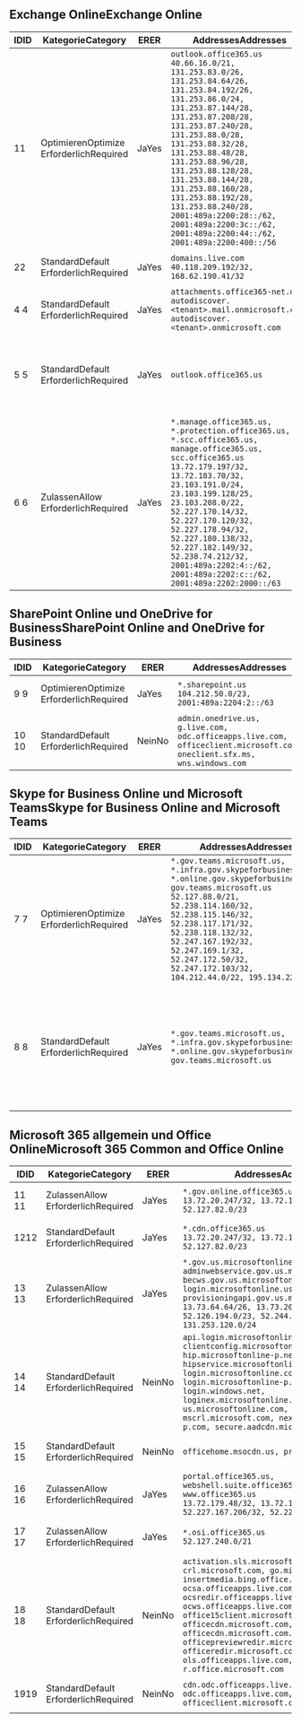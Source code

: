 <!--THIS FILE IS AUTOMATICALLY GENERATED. MANUAL CHANGES WILL BE OVERWRITTEN.-->
<!--Please contact the Office 365 Endpoints team with any questions.-->
<!--USGovGCCHigh endpoints version 2019012800-->
<!--File generated 2019-01-28 11:00:20.4062-->

## <a name="exchange-online"></a><span data-ttu-id="fae44-101">Exchange Online</span><span class="sxs-lookup"><span data-stu-id="fae44-101">Exchange Online</span></span>

<span data-ttu-id="fae44-102">ID</span><span class="sxs-lookup"><span data-stu-id="fae44-102">ID</span></span> | <span data-ttu-id="fae44-103">Kategorie</span><span class="sxs-lookup"><span data-stu-id="fae44-103">Category</span></span> | <span data-ttu-id="fae44-104">ER</span><span class="sxs-lookup"><span data-stu-id="fae44-104">ER</span></span> | <span data-ttu-id="fae44-105">Addresses</span><span class="sxs-lookup"><span data-stu-id="fae44-105">Addresses</span></span> | <span data-ttu-id="fae44-106">Ports</span><span class="sxs-lookup"><span data-stu-id="fae44-106">Ports</span></span>
-- | -------------------- | --- | ------------------------------------------------------------------------------------------------------------------------------------------------------------------------------------------------------------------------------------------------------------------------------------------------------------------------------------------------------------------------------------------------------------------------------------------------ | -------------------------------
<span data-ttu-id="fae44-107">1</span><span class="sxs-lookup"><span data-stu-id="fae44-107">1</span></span> | <span data-ttu-id="fae44-108">Optimieren</span><span class="sxs-lookup"><span data-stu-id="fae44-108">Optimize</span></span><BR><span data-ttu-id="fae44-109">Erforderlich</span><span class="sxs-lookup"><span data-stu-id="fae44-109">Required</span></span> | <span data-ttu-id="fae44-110">Ja</span><span class="sxs-lookup"><span data-stu-id="fae44-110">Yes</span></span> | `outlook.office365.us`<BR>`40.66.16.0/21, 131.253.83.0/26, 131.253.84.64/26, 131.253.84.192/26, 131.253.86.0/24, 131.253.87.144/28, 131.253.87.208/28, 131.253.87.240/28, 131.253.88.0/28, 131.253.88.32/28, 131.253.88.48/28, 131.253.88.96/28, 131.253.88.128/28, 131.253.88.144/28, 131.253.88.160/28, 131.253.88.192/28, 131.253.88.240/28, 2001:489a:2200:28::/62, 2001:489a:2200:3c::/62, 2001:489a:2200:44::/62, 2001:489a:2200:400::/56` | <span data-ttu-id="fae44-111">**TCP:** 443, 80</span><span class="sxs-lookup"><span data-stu-id="fae44-111">**TCP:** 443, 80</span></span>
<span data-ttu-id="fae44-112">2</span><span class="sxs-lookup"><span data-stu-id="fae44-112">2</span></span> | <span data-ttu-id="fae44-113">Standard</span><span class="sxs-lookup"><span data-stu-id="fae44-113">Default</span></span><BR><span data-ttu-id="fae44-114">Erforderlich</span><span class="sxs-lookup"><span data-stu-id="fae44-114">Required</span></span> | <span data-ttu-id="fae44-115">Ja</span><span class="sxs-lookup"><span data-stu-id="fae44-115">Yes</span></span> | `domains.live.com`<BR>`40.118.209.192/32, 168.62.190.41/32` | <span data-ttu-id="fae44-116">**TCP:** 443, 80</span><span class="sxs-lookup"><span data-stu-id="fae44-116">**TCP:** 443, 80</span></span>
<span data-ttu-id="fae44-117">4 </span><span class="sxs-lookup"><span data-stu-id="fae44-117">4</span></span> | <span data-ttu-id="fae44-118">Standard</span><span class="sxs-lookup"><span data-stu-id="fae44-118">Default</span></span><BR><span data-ttu-id="fae44-119">Erforderlich</span><span class="sxs-lookup"><span data-stu-id="fae44-119">Required</span></span> | <span data-ttu-id="fae44-120">Ja</span><span class="sxs-lookup"><span data-stu-id="fae44-120">Yes</span></span> | `attachments.office365-net.us, autodiscover.<tenant>.mail.onmicrosoft.com, autodiscover.<tenant>.onmicrosoft.com` | <span data-ttu-id="fae44-121">**TCP:** 443, 80</span><span class="sxs-lookup"><span data-stu-id="fae44-121">**TCP:** 443, 80</span></span>
<span data-ttu-id="fae44-122">5 </span><span class="sxs-lookup"><span data-stu-id="fae44-122">5</span></span> | <span data-ttu-id="fae44-123">Standard</span><span class="sxs-lookup"><span data-stu-id="fae44-123">Default</span></span><BR><span data-ttu-id="fae44-124">Erforderlich</span><span class="sxs-lookup"><span data-stu-id="fae44-124">Required</span></span> | <span data-ttu-id="fae44-125">Ja</span><span class="sxs-lookup"><span data-stu-id="fae44-125">Yes</span></span> | `outlook.office365.us` | <span data-ttu-id="fae44-126">**TCP:** 143, 25, 587, 993, 995</span><span class="sxs-lookup"><span data-stu-id="fae44-126">**TCP:** 143, 25, 587, 993, 995</span></span>
<span data-ttu-id="fae44-127">6 </span><span class="sxs-lookup"><span data-stu-id="fae44-127">6</span></span> | <span data-ttu-id="fae44-128">Zulassen</span><span class="sxs-lookup"><span data-stu-id="fae44-128">Allow</span></span><BR><span data-ttu-id="fae44-129">Erforderlich</span><span class="sxs-lookup"><span data-stu-id="fae44-129">Required</span></span> | <span data-ttu-id="fae44-130">Ja</span><span class="sxs-lookup"><span data-stu-id="fae44-130">Yes</span></span> | `*.manage.office365.us, *.protection.office365.us, *.scc.office365.us, manage.office365.us, scc.office365.us`<BR>`13.72.179.197/32, 13.72.183.70/32, 23.103.191.0/24, 23.103.199.128/25, 23.103.208.0/22, 52.227.170.14/32, 52.227.170.120/32, 52.227.178.94/32, 52.227.180.138/32, 52.227.182.149/32, 52.238.74.212/32, 2001:489a:2202:4::/62, 2001:489a:2202:c::/62, 2001:489a:2202:2000::/63` | <span data-ttu-id="fae44-131">**TCP:** 25, 443</span><span class="sxs-lookup"><span data-stu-id="fae44-131">**TCP:** 25, 443</span></span>

## <a name="sharepoint-online-and-onedrive-for-business"></a><span data-ttu-id="fae44-132">SharePoint Online und OneDrive for Business</span><span class="sxs-lookup"><span data-stu-id="fae44-132">SharePoint Online and OneDrive for Business</span></span>

<span data-ttu-id="fae44-133">ID</span><span class="sxs-lookup"><span data-stu-id="fae44-133">ID</span></span> | <span data-ttu-id="fae44-134">Kategorie</span><span class="sxs-lookup"><span data-stu-id="fae44-134">Category</span></span> | <span data-ttu-id="fae44-135">ER</span><span class="sxs-lookup"><span data-stu-id="fae44-135">ER</span></span> | <span data-ttu-id="fae44-136">Addresses</span><span class="sxs-lookup"><span data-stu-id="fae44-136">Addresses</span></span> | <span data-ttu-id="fae44-137">Ports</span><span class="sxs-lookup"><span data-stu-id="fae44-137">Ports</span></span>
-- | -------------------- | --- | ----------------------------------------------------------------------------------------------------------------------- | ----------------
<span data-ttu-id="fae44-138">9 </span><span class="sxs-lookup"><span data-stu-id="fae44-138">9</span></span> | <span data-ttu-id="fae44-139">Optimieren</span><span class="sxs-lookup"><span data-stu-id="fae44-139">Optimize</span></span><BR><span data-ttu-id="fae44-140">Erforderlich</span><span class="sxs-lookup"><span data-stu-id="fae44-140">Required</span></span> | <span data-ttu-id="fae44-141">Ja</span><span class="sxs-lookup"><span data-stu-id="fae44-141">Yes</span></span> | `*.sharepoint.us`<BR>`104.212.50.0/23, 2001:489a:2204:2::/63` | <span data-ttu-id="fae44-142">**TCP:** 443, 80</span><span class="sxs-lookup"><span data-stu-id="fae44-142">**TCP:** 443, 80</span></span>
<span data-ttu-id="fae44-143">10 </span><span class="sxs-lookup"><span data-stu-id="fae44-143">10</span></span> | <span data-ttu-id="fae44-144">Standard</span><span class="sxs-lookup"><span data-stu-id="fae44-144">Default</span></span><BR><span data-ttu-id="fae44-145">Erforderlich</span><span class="sxs-lookup"><span data-stu-id="fae44-145">Required</span></span> | <span data-ttu-id="fae44-146">Nein</span><span class="sxs-lookup"><span data-stu-id="fae44-146">No</span></span> | `admin.onedrive.us, g.live.com, odc.officeapps.live.com, officeclient.microsoft.com, oneclient.sfx.ms, wns.windows.com` | <span data-ttu-id="fae44-147">**TCP:** 443, 80</span><span class="sxs-lookup"><span data-stu-id="fae44-147">**TCP:** 443, 80</span></span>

## <a name="skype-for-business-online-and-microsoft-teams"></a><span data-ttu-id="fae44-148">Skype for Business Online und Microsoft Teams</span><span class="sxs-lookup"><span data-stu-id="fae44-148">Skype for Business Online and Microsoft Teams</span></span>

<span data-ttu-id="fae44-149">ID</span><span class="sxs-lookup"><span data-stu-id="fae44-149">ID</span></span> | <span data-ttu-id="fae44-150">Kategorie</span><span class="sxs-lookup"><span data-stu-id="fae44-150">Category</span></span> | <span data-ttu-id="fae44-151">ER</span><span class="sxs-lookup"><span data-stu-id="fae44-151">ER</span></span> | <span data-ttu-id="fae44-152">Addresses</span><span class="sxs-lookup"><span data-stu-id="fae44-152">Addresses</span></span> | <span data-ttu-id="fae44-153">Ports</span><span class="sxs-lookup"><span data-stu-id="fae44-153">Ports</span></span>
-- | -------------------- | --- | --------------------------------------------------------------------------------------------------------------------------------------------------------------------------------------------------------------------------------------------------------------------------------------------------------------------------------- | --------------------------------------------------
<span data-ttu-id="fae44-154">7 </span><span class="sxs-lookup"><span data-stu-id="fae44-154">7</span></span> | <span data-ttu-id="fae44-155">Optimieren</span><span class="sxs-lookup"><span data-stu-id="fae44-155">Optimize</span></span><BR><span data-ttu-id="fae44-156">Erforderlich</span><span class="sxs-lookup"><span data-stu-id="fae44-156">Required</span></span> | <span data-ttu-id="fae44-157">Ja</span><span class="sxs-lookup"><span data-stu-id="fae44-157">Yes</span></span> | `*.gov.teams.microsoft.us, *.infra.gov.skypeforbusiness.us, *.online.gov.skypeforbusiness.us, gov.teams.microsoft.us`<BR>`52.127.88.0/21, 52.238.114.160/32, 52.238.115.146/32, 52.238.117.171/32, 52.238.118.132/32, 52.247.167.192/32, 52.247.169.1/32, 52.247.172.50/32, 52.247.172.103/32, 104.212.44.0/22, 195.134.228.0/22` | <span data-ttu-id="fae44-158">**TCP:** 443, 80</span><span class="sxs-lookup"><span data-stu-id="fae44-158">**TCP:** 443, 80</span></span><BR><span data-ttu-id="fae44-159">**UDP:** 3478</span><span class="sxs-lookup"><span data-stu-id="fae44-159">**UDP:** 3478</span></span>
<span data-ttu-id="fae44-160">8 </span><span class="sxs-lookup"><span data-stu-id="fae44-160">8</span></span> | <span data-ttu-id="fae44-161">Standard</span><span class="sxs-lookup"><span data-stu-id="fae44-161">Default</span></span><BR><span data-ttu-id="fae44-162">Erforderlich</span><span class="sxs-lookup"><span data-stu-id="fae44-162">Required</span></span> | <span data-ttu-id="fae44-163">Ja</span><span class="sxs-lookup"><span data-stu-id="fae44-163">Yes</span></span> | `*.gov.teams.microsoft.us, *.infra.gov.skypeforbusiness.us, *.online.gov.skypeforbusiness.us, gov.teams.microsoft.us` | <span data-ttu-id="fae44-164">**TCP:** 5061, 50000-59999</span><span class="sxs-lookup"><span data-stu-id="fae44-164">**TCP:** 5061, 50000-59999</span></span><BR><span data-ttu-id="fae44-165">**UDP:** 50000-59999</span><span class="sxs-lookup"><span data-stu-id="fae44-165">**UDP:** 50000-59999</span></span>

## <a name="microsoft-365-common-and-office-online"></a><span data-ttu-id="fae44-166">Microsoft 365 allgemein und Office Online</span><span class="sxs-lookup"><span data-stu-id="fae44-166">Microsoft 365 Common and Office Online</span></span>

<span data-ttu-id="fae44-167">ID</span><span class="sxs-lookup"><span data-stu-id="fae44-167">ID</span></span> | <span data-ttu-id="fae44-168">Kategorie</span><span class="sxs-lookup"><span data-stu-id="fae44-168">Category</span></span> | <span data-ttu-id="fae44-169">ER</span><span class="sxs-lookup"><span data-stu-id="fae44-169">ER</span></span> | <span data-ttu-id="fae44-170">Addresses</span><span class="sxs-lookup"><span data-stu-id="fae44-170">Addresses</span></span> | <span data-ttu-id="fae44-171">Ports</span><span class="sxs-lookup"><span data-stu-id="fae44-171">Ports</span></span>
-- | ------------------- | --- | ---------------------------------------------------------------------------------------------------------------------------------------------------------------------------------------------------------------------------------------------------------------------------------------------------------------------------------------------------------------------------------------------- | ----------------
<span data-ttu-id="fae44-172">11 </span><span class="sxs-lookup"><span data-stu-id="fae44-172">11</span></span> | <span data-ttu-id="fae44-173">Zulassen</span><span class="sxs-lookup"><span data-stu-id="fae44-173">Allow</span></span><BR><span data-ttu-id="fae44-174">Erforderlich</span><span class="sxs-lookup"><span data-stu-id="fae44-174">Required</span></span> | <span data-ttu-id="fae44-175">Ja</span><span class="sxs-lookup"><span data-stu-id="fae44-175">Yes</span></span> | `*.gov.online.office365.us`<BR>`13.72.20.247/32, 13.72.185.126/32, 52.127.82.0/23` | <span data-ttu-id="fae44-176">**TCP:** 443</span><span class="sxs-lookup"><span data-stu-id="fae44-176">**TCP:** 443</span></span>
<span data-ttu-id="fae44-177">12</span><span class="sxs-lookup"><span data-stu-id="fae44-177">12</span></span> | <span data-ttu-id="fae44-178">Standard</span><span class="sxs-lookup"><span data-stu-id="fae44-178">Default</span></span><BR><span data-ttu-id="fae44-179">Erforderlich</span><span class="sxs-lookup"><span data-stu-id="fae44-179">Required</span></span> | <span data-ttu-id="fae44-180">Ja</span><span class="sxs-lookup"><span data-stu-id="fae44-180">Yes</span></span> | `*.cdn.office365.us`<BR>`13.72.20.247/32, 13.72.185.126/32, 52.127.82.0/23` | <span data-ttu-id="fae44-181">**TCP:** 443</span><span class="sxs-lookup"><span data-stu-id="fae44-181">**TCP:** 443</span></span>
<span data-ttu-id="fae44-182">13 </span><span class="sxs-lookup"><span data-stu-id="fae44-182">13</span></span> | <span data-ttu-id="fae44-183">Zulassen</span><span class="sxs-lookup"><span data-stu-id="fae44-183">Allow</span></span><BR><span data-ttu-id="fae44-184">Erforderlich</span><span class="sxs-lookup"><span data-stu-id="fae44-184">Required</span></span> | <span data-ttu-id="fae44-185">Ja</span><span class="sxs-lookup"><span data-stu-id="fae44-185">Yes</span></span> | `*.gov.us.microsoftonline.com, adminwebservice.gov.us.microsoftonline.com, becws.gov.us.microsoftonline.com, login.microsoftonline.us, provisioningapi.gov.us.microsoftonline.com`<BR>`13.73.64.64/26, 13.73.208.128/25, 52.126.194.0/23, 52.244.120.128/25, 131.253.120.0/24` | <span data-ttu-id="fae44-186">**TCP:** 443</span><span class="sxs-lookup"><span data-stu-id="fae44-186">**TCP:** 443</span></span>
<span data-ttu-id="fae44-187">14 </span><span class="sxs-lookup"><span data-stu-id="fae44-187">14</span></span> | <span data-ttu-id="fae44-188">Standard</span><span class="sxs-lookup"><span data-stu-id="fae44-188">Default</span></span><BR><span data-ttu-id="fae44-189">Erforderlich</span><span class="sxs-lookup"><span data-stu-id="fae44-189">Required</span></span> | <span data-ttu-id="fae44-190">Nein</span><span class="sxs-lookup"><span data-stu-id="fae44-190">No</span></span> | `api.login.microsoftonline.com, clientconfig.microsoftonline-p.net, hip.microsoftonline-p.net, hipservice.microsoftonline.com, login.microsoftonline.com, login.microsoftonline-p.com, login.windows.net, loginex.microsoftonline.com, login-us.microsoftonline.com, mscrl.microsoft.com, nexus.microsoftonline-p.com, secure.aadcdn.microsoftonline-p.com` | <span data-ttu-id="fae44-191">**TCP:** 443</span><span class="sxs-lookup"><span data-stu-id="fae44-191">**TCP:** 443</span></span>
<span data-ttu-id="fae44-192">15 </span><span class="sxs-lookup"><span data-stu-id="fae44-192">15</span></span> | <span data-ttu-id="fae44-193">Standard</span><span class="sxs-lookup"><span data-stu-id="fae44-193">Default</span></span><BR><span data-ttu-id="fae44-194">Erforderlich</span><span class="sxs-lookup"><span data-stu-id="fae44-194">Required</span></span> | <span data-ttu-id="fae44-195">Nein</span><span class="sxs-lookup"><span data-stu-id="fae44-195">No</span></span> | `officehome.msocdn.us, prod.msocdn.us` | <span data-ttu-id="fae44-196">**TCP:** 443, 80</span><span class="sxs-lookup"><span data-stu-id="fae44-196">**TCP:** 443, 80</span></span>
<span data-ttu-id="fae44-197">16 </span><span class="sxs-lookup"><span data-stu-id="fae44-197">16</span></span> | <span data-ttu-id="fae44-198">Zulassen</span><span class="sxs-lookup"><span data-stu-id="fae44-198">Allow</span></span><BR><span data-ttu-id="fae44-199">Erforderlich</span><span class="sxs-lookup"><span data-stu-id="fae44-199">Required</span></span> | <span data-ttu-id="fae44-200">Ja</span><span class="sxs-lookup"><span data-stu-id="fae44-200">Yes</span></span> | `portal.office365.us, webshell.suite.office365.us, www.office365.us`<BR>`13.72.179.48/32, 13.72.188.8/32, 52.227.167.206/32, 52.227.170.242/32` | <span data-ttu-id="fae44-201">**TCP:** 443, 80</span><span class="sxs-lookup"><span data-stu-id="fae44-201">**TCP:** 443, 80</span></span>
<span data-ttu-id="fae44-202">17 </span><span class="sxs-lookup"><span data-stu-id="fae44-202">17</span></span> | <span data-ttu-id="fae44-203">Zulassen</span><span class="sxs-lookup"><span data-stu-id="fae44-203">Allow</span></span><BR><span data-ttu-id="fae44-204">Erforderlich</span><span class="sxs-lookup"><span data-stu-id="fae44-204">Required</span></span> | <span data-ttu-id="fae44-205">Ja</span><span class="sxs-lookup"><span data-stu-id="fae44-205">Yes</span></span> | `*.osi.office365.us`<BR>`52.127.240.0/21` | <span data-ttu-id="fae44-206">**TCP:** 443</span><span class="sxs-lookup"><span data-stu-id="fae44-206">**TCP:** 443</span></span>
<span data-ttu-id="fae44-207">18 </span><span class="sxs-lookup"><span data-stu-id="fae44-207">18</span></span> | <span data-ttu-id="fae44-208">Standard</span><span class="sxs-lookup"><span data-stu-id="fae44-208">Default</span></span><BR><span data-ttu-id="fae44-209">Erforderlich</span><span class="sxs-lookup"><span data-stu-id="fae44-209">Required</span></span> | <span data-ttu-id="fae44-210">Nein</span><span class="sxs-lookup"><span data-stu-id="fae44-210">No</span></span> | `activation.sls.microsoft.com, crl.microsoft.com, go.microsoft.com, insertmedia.bing.office.net, ocsa.officeapps.live.com, ocsredir.officeapps.live.com, ocws.officeapps.live.com, office15client.microsoft.com, officecdn.microsoft.com, officecdn.microsoft.com.edgesuite.net, officepreviewredir.microsoft.com, officeredir.microsoft.com, ols.officeapps.live.com, r.office.microsoft.com` | <span data-ttu-id="fae44-211">**TCP:** 443, 80</span><span class="sxs-lookup"><span data-stu-id="fae44-211">**TCP:** 443, 80</span></span>
<span data-ttu-id="fae44-212">19</span><span class="sxs-lookup"><span data-stu-id="fae44-212">19</span></span> | <span data-ttu-id="fae44-213">Standard</span><span class="sxs-lookup"><span data-stu-id="fae44-213">Default</span></span><BR><span data-ttu-id="fae44-214">Erforderlich</span><span class="sxs-lookup"><span data-stu-id="fae44-214">Required</span></span> | <span data-ttu-id="fae44-215">Nein</span><span class="sxs-lookup"><span data-stu-id="fae44-215">No</span></span> | `cdn.odc.officeapps.live.com, odc.officeapps.live.com, officeclient.microsoft.com` | <span data-ttu-id="fae44-216">**TCP:** 443, 80</span><span class="sxs-lookup"><span data-stu-id="fae44-216">**TCP:** 443, 80</span></span>

